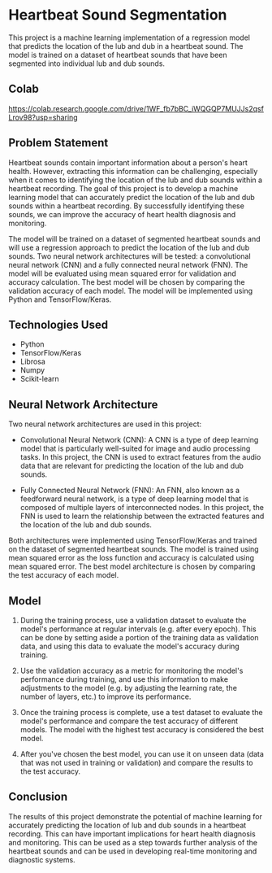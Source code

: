 # Heartbeat Sound Segmentation
This project is a machine learning implementation of a regression model that predicts 
the location of the lub and dub in a heartbeat sound. The model is trained on a dataset of 
heartbeat sounds that have been segmented into individual lub and dub sounds.
## Colab
https://colab.research.google.com/drive/1WF_fb7bBC_iWQGQP7MUJJs2qsfLrov98?usp=sharing

## Problem Statement
Heartbeat sounds contain important information about a person's heart health. However, extracting this information can be challenging, 
especially when it comes to identifying the location of the lub and dub sounds within a heartbeat recording. The goal of this project is 
to develop a machine learning model that can accurately predict the location of the lub and dub sounds within a heartbeat recording. By successfully 
identifying these sounds, we can improve the accuracy of heart health diagnosis and monitoring.

The model will be trained on a dataset of segmented heartbeat sounds and will use a regression approach to predict the 
location of the lub and dub sounds. Two neural network architectures will be tested: a convolutional neural network (CNN) and a fully connected neural network (FNN). 
The model will be evaluated using mean squared error for validation and accuracy calculation. The best model will be chosen by comparing the validation accuracy of
each model. The model will be implemented using Python and TensorFlow/Keras.
## Technologies Used
- Python
- TensorFlow/Keras
- Librosa
- Numpy
- Scikit-learn
    
## Neural Network Architecture
Two neural network architectures are used in this project:
- Convolutional Neural Network (CNN): A CNN is a type of deep learning model that is particularly 
well-suited for image and audio processing tasks. In this project, the CNN is used to extract 
features from the audio data that are relevant for predicting the location of the lub and dub sounds.

- Fully Connected Neural Network (FNN): An FNN, also known as a feedforward neural network, is a type 
of deep learning model that is composed of multiple layers of interconnected nodes. In this project, the 
FNN is used to learn the relationship between the extracted features and the location of the lub and dub sounds.

Both architectures were implemented using TensorFlow/Keras and trained on the dataset of segmented heartbeat sounds. 
The model is trained using mean squared error as the loss function
and accuracy is calculated using mean squared error. The best model architecture is chosen by comparing the test accuracy of each model.

## Model

1. During the training process, use a validation dataset to evaluate the model's performance at regular intervals (e.g. after every epoch). 
This can be done by setting aside a portion of the training data as validation data, and using this data to evaluate the model's accuracy during training.

2. Use the validation accuracy as a metric for monitoring the model's performance during training, and use this information to make adjustments to the model 
(e.g. by adjusting the learning rate, the number of layers, etc.) to improve its performance.

3. Once the training process is complete, use a test dataset to evaluate the model's performance and compare the test accuracy of different models. 
The model with the highest test accuracy is considered the best model.

4. After you've chosen the best model, you can use it on unseen data (data that was not used in training or validation) and compare the results to the test accuracy.

## Conclusion
The results of this project demonstrate the potential of machine learning for accurately predicting the location of lub and dub sounds in a heartbeat recording. 
This can have important implications for heart health diagnosis and monitoring. This can be used as a step towards further analysis of the heartbeat sounds and 
can be used in developing real-time monitoring and diagnostic systems.
